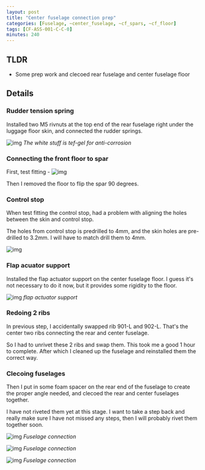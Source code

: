 ```yaml
---
layout: post
title: "Center fuselage connection prep"
categories: [Fuselage, ~center_fuselage, ~cf_spars, ~cf_floor]
tags: [CF-ASS-001-C-C-0]
minutes: 240
---
```


## TLDR

- Some prep work and clecoed rear fuselage and center fuselage floor

## Details

### Rudder tension spring

Installed two M5 rivnuts at the top end of the rear fuselage right under the luggage floor skin, and connected the rudder springs.

![img](https://lh3.googleusercontent.com/pw/AP1GczNXioj-no7Kf8WLb1Oxi0jDZYR6A8VLAsYi-ymtMSsC6MxiGUNZw05s3ISWXQx-IC88PECP9KKS87-D0NwZPas5Acm0p2zpOx_Id2-kWFuUCXXzKfu9h-CF-OeLIFdUfafSlhj5OX9YmqWmmYHrOEnfmA=w2274-h1712-s-no-gm?authuser=3)
_The white stuff is tef-gel for anti-corrosion_

### Connecting the front floor to spar

First, test fitting -
![img](https://lh3.googleusercontent.com/pw/AP1GczN15BfTCTwDSEdWp6IR-7JpqDIgqFTVPskiCa54CI5cPpBM1NKPeHoBHmT2VSDJEFfp1mwQyAiDwBg8Zd2-FlsO2w0AawUDgyBhUpUGg9RYb1SF2STg9yefV0UnC7u-bTTX4Pi8DoMHcUYlaQb3gGNniA=w2274-h1712-s-no-gm?authuser=3)

Then I removed the floor to flip the spar 90 degrees.

### Control stop

When test fitting the control stop, had a problem with aligning the holes between the skin and control stop.

The holes from control stop is predrilled to 4mm, and the skin holes are pre-drilled to 3.2mm. I will have to match drill them to 4mm.

![img](https://lh3.googleusercontent.com/pw/AP1GczPdylx7FLobpMyXvOVwPzJUIp9mSJrc90jcXFfs3KNW9dVBk4c7RfOWD--KDxCi1nr66h6dOwE0I1DtSHqRVzlIyF7ulisOjjlB3GaM3Pu6JdEk67_UHx42WsiwoZDh1xzsh92X7y5PY04fdqdA6CCvpg=w2274-h1712-s-no-gm?authuser=3)

### Flap acuator support

Installed the flap actuator support on the center fuselage floor. I guess it's not necessary to do it now, but it provides some rigidity to the floor.

![img](https://lh3.googleusercontent.com/pw/AP1GczM7nQ5ODEMR8mABP2RkEYwrpOAj9s9cEHD0D_AdVN9MrwVK1nJWjDJlht3rhfFJkD37M3AiCyrlxgM-62KPGHJSmx2QmZZr4K2PQKn8d21ugJrqwTz2nSySoR26YrK9-fhQn7DhkCYZ-9dmeAVfr9potg=w3836-h2888-s-no-gm?authuser=3)
_flap actuator support_

### Redoing 2 ribs

In previous step, I accidentally swapped rib 901-L and 902-L. That's the center two ribs connecting the rear and center fuselage.

So I had to unrivet these 2 ribs and swap them. This took me a good 1 hour to complete. After which I cleaned up the fuselage and reinstalled them the correct way.

### Clecoing fuselages

Then I put in some foam spacer on the rear end of the fuselage to create the proper angle needed, and clecoed the rear and center fuselages together.

I have not riveted them yet at this stage. I want to take a step back and really make sure I have not missed any steps, then I will probably rivet them together soon.

![img](https://lh3.googleusercontent.com/pw/AP1GczM4LJuqckLyrn9-m4y-obE6qnTvpjKqoj-BdZapXflOKnYYIrXaZ16V3sG1k-76hQOUQM0ULZu7jfjAOnyeLzVdT4UrrAxwr_Og82QG7pxKb4o_G9KMmeYjDyG1msSvBowukObueCe2OyygOCxrdCjdLQ=w3836-h2888-s-no-gm?authuser=3)
_Fuselage connection_

![img](https://lh3.googleusercontent.com/pw/AP1GczM32P8MVSlZyAjZjxC90UnYtVXj1Z1ijKMkFzse0HE_PV05281FJqu7mM5SRlX_v5w8GGOQJacY3JPZJ_9x3t93o8H2MMG7ODm05gQxsjYAQHr5FKj9Gh9CpJtbPzmW7xUhKdtoHRDGPf7--4US9I0sWQ=w2174-h2888-s-no-gm?authuser=3)
_Fuselage connection_

![img](https://lh3.googleusercontent.com/pw/AP1GczM0bLxe_2k9Htsw7VRJwCLXXeYPWGJiWJImyVwjyNV_EQHpZfvdcvI2X7-bFErPFRai40lq947IBQy6nogbvjO6_w_6w6hJuZFN0hKzQ8BANmoeiEKbPRz3sQ-ng1m9-qCQfR5DVA8FQKYwjgrxCN7gHw=w2174-h2888-s-no-gm?authuser=3)
_Fuselage connection_
